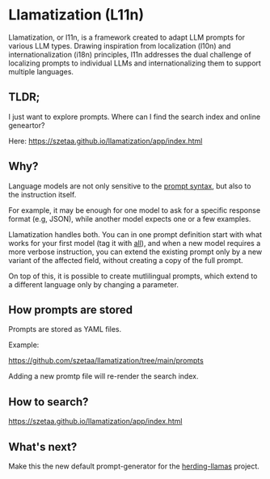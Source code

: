 # Llamatization (L11n)

Llamatization, or l11n, is a framework created to adapt LLM prompts for various LLM types. Drawing inspiration from localization (l10n) and internationalization (i18n) principles, l11n addresses the dual challenge of localizing prompts to individual LLMs and internationalizing them to support multiple languages.

## TLDR;

I just want to explore prompts. Where can I find the search index and online geneartor?

Here: https://szetaa.github.io/llamatization/app/index.html

## Why?

Language models are not only sensitive to the [prompt syntax](https://github.com/szetaa/llamatization/blob/main/config.yml#L30), but also to the instruction itself. 

For example, it may be enough for one model to ask for a specific response format (e.g, JSON), while another model expects one or a few examples.

Llamatization handles both. You can in one prompt definition start with what works for your first model (tag it with [all](https://github.com/szetaa/llamatization/blob/main/prompts/example.yml#L9)), and when a new model requires a more verbose instruction, you can extend the existing prompt only by a new variant of the affected field, without creating a copy of the full prompt. 

On top of this, it is possible to create mutlilingual prompts, which extend to a different language only by changing a parameter.

## How prompts are stored

Prompts are stored as YAML files. 

Example:

https://github.com/szetaa/llamatization/tree/main/prompts

Adding a new promtp file will re-render the search index.

## How to search?

https://szetaa.github.io/llamatization/app/index.html

## What's next?

Make this the new default prompt-generator for the [herding-llamas](https://github.com/szetaa/herding_llamas) project.
